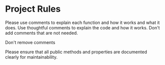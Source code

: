 # Project Rules
Please use comments to explain each function and how it works and what it does. Use thoughtful 
comments to explain the code and how it works. Don't add comments that are not needed.

Don't remove comments

Please ensure that all public methods and properties are documented clearly for maintainability.
